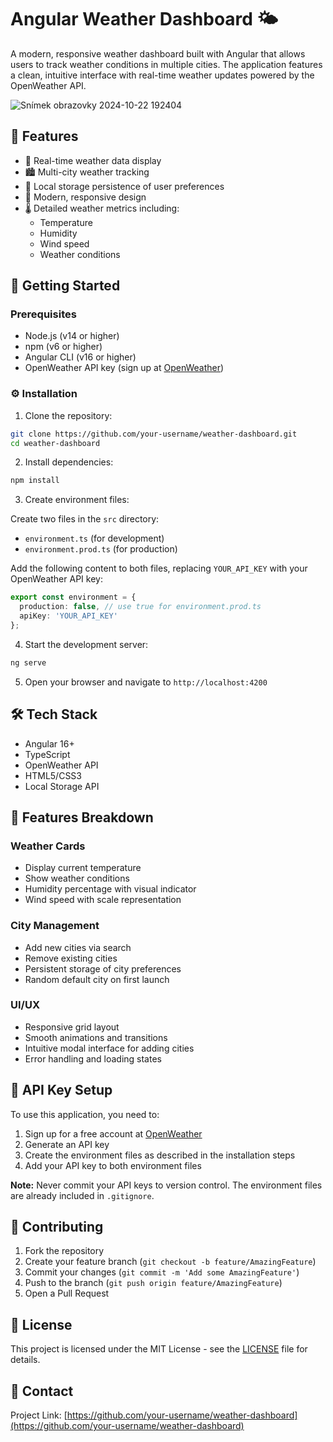 # Angular Weather Dashboard 🌤️

A modern, responsive weather dashboard built with Angular that allows users to track weather conditions in multiple cities. The application features a clean, intuitive interface with real-time weather updates powered by the OpenWeather API.

![Snímek obrazovky 2024-10-22 192404](https://github.com/user-attachments/assets/3b688991-de43-4f22-824f-80f3cdfaf30b)

## 🌟 Features

- 🎯 Real-time weather data display
- 🏙️ Multi-city weather tracking
- 💾 Local storage persistence of user preferences
- 🎨 Modern, responsive design
- 🌡️ Detailed weather metrics including:
  - Temperature
  - Humidity
  - Wind speed
  - Weather conditions

## 🚀 Getting Started

### Prerequisites

- Node.js (v14 or higher)
- npm (v6 or higher)
- Angular CLI (v16 or higher)
- OpenWeather API key (sign up at [OpenWeather](https://openweathermap.org/api))

### ⚙️ Installation

1. Clone the repository:
```bash
git clone https://github.com/your-username/weather-dashboard.git
cd weather-dashboard
```

2. Install dependencies:
```bash
npm install
```

3. Create environment files:

Create two files in the `src` directory:
- `environment.ts` (for development)
- `environment.prod.ts` (for production)

Add the following content to both files, replacing `YOUR_API_KEY` with your OpenWeather API key:

```typescript
export const environment = {
  production: false, // use true for environment.prod.ts
  apiKey: 'YOUR_API_KEY'
};
```

4. Start the development server:
```bash
ng serve
```

5. Open your browser and navigate to `http://localhost:4200`

## 🛠️ Tech Stack

- Angular 16+
- TypeScript
- OpenWeather API
- HTML5/CSS3
- Local Storage API

## 📱 Features Breakdown

### Weather Cards
- Display current temperature
- Show weather conditions
- Humidity percentage with visual indicator
- Wind speed with scale representation

### City Management
- Add new cities via search
- Remove existing cities
- Persistent storage of city preferences
- Random default city on first launch

### UI/UX
- Responsive grid layout
- Smooth animations and transitions
- Intuitive modal interface for adding cities
- Error handling and loading states

## 🔑 API Key Setup

To use this application, you need to:

1. Sign up for a free account at [OpenWeather](https://openweathermap.org/api)
2. Generate an API key
3. Create the environment files as described in the installation steps
4. Add your API key to both environment files

**Note:** Never commit your API keys to version control. The environment files are already included in `.gitignore`.

## 🤝 Contributing

1. Fork the repository
2. Create your feature branch (`git checkout -b feature/AmazingFeature`)
3. Commit your changes (`git commit -m 'Add some AmazingFeature'`)
4. Push to the branch (`git push origin feature/AmazingFeature`)
5. Open a Pull Request

## 📄 License

This project is licensed under the MIT License - see the [LICENSE](LICENSE) file for details.

## 📧 Contact

Project Link: [https://github.com/your-username/weather-dashboard](https://github.com/your-username/weather-dashboard)
